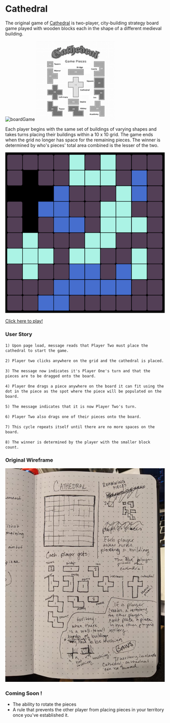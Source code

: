 # Cathedral
The original game of [Cathedral](https://www.cathedral-game.co.nz/index.html) is two-player, city-building strategy board game played with wooden blocks each in the shape of a different medieval building. 

![boardGame](https://www.cathedral-game.co.nz/gifs/grandalux2.gif)
<img width="250" alt="Original board game pieces" src="/assets/pieces.png" width="300px">

Each player begins with the same set of buildings of varying shapes and takes turns placing their buildings within a 10 x 10 grid. The game ends when the grid no longer has space for the remaining pieces. The winner is determined by who's pieces' total area combined is the lesser of the two.

![board](/assets/boardEx.png)

[Click here to play!](https://ldbean.github.io/Cathedral/)

### User Story

```
1) Upon page load, message reads that Player Two must place the cathedral to start the game.

2) Player two clicks anywhere on the grid and the cathedral is placed.

3) The message now indicates it's Player One's turn and that the pieces are to be dragged onto the board. 

4) Player One drags a piece anywhere on the board it can fit using the dot in the piece as the spot where the piece will be populated on the board.

5) The message indicates that it is now Player Two's turn.

6) Player Two also drags one of their pieces onto the board. 

7) This cycle repeats itself until there are no more spaces on the board. 

8) The winner is determined by the player with the smaller block count. 
```

### Original Wireframe
![wireframe](/assets/wireframe.jpeg) 

### Coming Soon !
- The ability to rotate the pieces
- A rule that prevents the other player from placing pieces in your territory once you've established it. 
